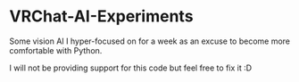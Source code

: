 # VRChat-AI-Experiments
Some vision AI I hyper-focused on for a week as an excuse to become more comfortable with Python.



I will not be providing support for this code but feel free to fix it :D
